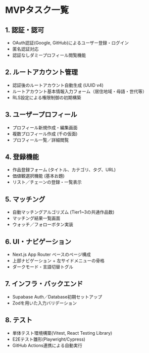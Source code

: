 # MVPタスク一覧

## 1. 認証・認可
- OAuth認証(Google, GitHub)によるユーザー登録・ログイン
- 匿名認証対応
- 認証なしダミープロフィール閲覧機能

## 2. ルートアカウント管理
- 認証後のルートアカウント自動生成 (UUID v4)
- ルートアカウント基本情報入力フォーム（居住地域・母語・世代等）
- RLS設定による権限制御の初期構築

## 3. ユーザープロフィール
- プロフィール新規作成・編集画面
- 複数プロフィール作成 (千の仮面)
- プロフィール一覧／詳細閲覧

## 4. 登録機能
- 作品登録フォーム (タイトル、カテゴリ、タグ、URL)
- 価値観選択機能 (基本お題)
- リスト／チェーンの登録・一覧表示

## 5. マッチング
- 自動マッチングアルゴリズム (Tier1~3の共通作品数)
- マッチング結果一覧画面
- ウォッチ／フォローボタン実装

## 6. UI・ナビゲーション
- Next.js App Router ベースのページ構成
- 上部ナビゲーション + 左サイドメニューの骨格
- ダークモード・言語切替トグル

## 7. インフラ・バックエンド
- Supabase Auth／Database初期セットアップ
- Zodを用いた入力バリデーション

## 8. テスト
- 単体テスト環境構築(Vitest, React Testing Library)
- E2Eテスト雛形(Playwright/Cypress)
- GitHub Actions連携による自動実行
